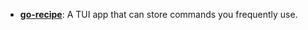 - **[go-recipe](https://github.com/Tomlord1122/go-recipe)**: A TUI app that can store commands you frequently use.